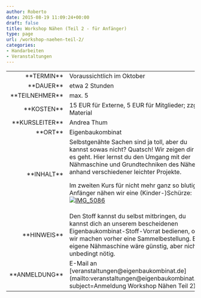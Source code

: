 ```yaml
---
author: Roberto
date: 2015-08-19 11:09:24+00:00
draft: false
title: Workshop Nähen (Teil 2 - für Anfänger)
type: page
url: /workshop-naehen-teil-2/
categories:
- Handarbeiten
- Veranstaltungen
---
```


<table >
<tbody >
<tr >

<td style="width: 20%; text-align: right;" >**TERMIN**
</td>

<td style="text-align: left;" >Voraussichtlich im Oktober

</td>
</tr>
<tr >

<td style="width: 20%; text-align: right;" >**DAUER**
</td>

<td style="text-align: left;" >etwa 2 Stunden
</td>
</tr>
<tr >

<td style="width: 20%; text-align: right;" >**TEILNEHMER**
</td>

<td style="text-align: left;" >max. 5
</td>
</tr>
<tr >

<td style="width: 20%; text-align: right;" >**KOSTEN**
</td>

<td style="text-align: left;" >15 EUR für Externe, 5 EUR für Mitglieder; zzgl. Material
</td>
</tr>
<tr >

<td style="width: 20%; text-align: right;" >**KURSLEITER**
</td>

<td style="text-align: left;" >Andrea Thum
</td>
</tr>
<tr >

<td style="width: 20%; text-align: right;" >**ORT**
</td>

<td style="text-align: left;" >Eigenbaukombinat
</td>
</tr>
<tr >

<td style="width: 20%; text-align: right;" >**INHALT**
</td>

<td style="text-align: left;" >Selbstgenähte Sachen sind ja toll, aber du kannst sowas nicht? Quatsch! Wir zeigen dir wie es geht. Hier lernst du den Umgang mit der Nähmaschine und Grundtechniken des Nähens anhand verschiedener leichter Projekte.

Im zweiten Kurs für nicht mehr ganz so blutige Anfänger nähen wir eine (Kinder-)Schürze:[![IMG_5086](/wp-content/uploads/2015/07/IMG_5086-200x300.jpg)
](/wp-content/uploads/2015/07/IMG_5086.jpg)
</td>
</tr>
<tr >

<td style="width: 20%; text-align: right;" >**HINWEIS**
</td>

<td style="text-align: left;" >Den Stoff kannst du selbst mitbringen, du kannst dich an unserem bescheidenen Eigenbaukombinat-Stoff-Vorrat bedienen, oder wir machen vorher eine Sammelbestellung.
Eine eigene Nähmaschine wäre günstig, aber nicht unbedingt nötig.
</td>
</tr>
<tr >

<td style="width: 20%; text-align: right;" >**ANMELDUNG**
</td>

<td style="text-align: left;" >E-Mail an [veranstaltungen@eigenbaukombinat.de](mailto:veranstaltungen@eigenbaukombinat.de?subject=Anmeldung Workshop Nähen Teil 2)
</td>
</tr>
</tbody>
</table>
